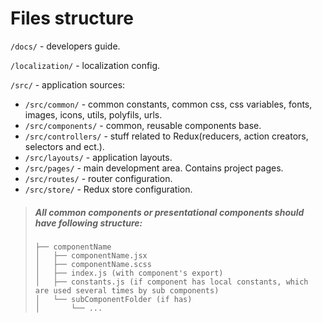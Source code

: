 # Files structure

`/docs/` - developers guide.<br>

`/localization/` - localization config.<br>

`/src/` - application sources:

- `/src/common/` - common constants, common css, css variables, fonts, images, icons, utils, polyfils, urls.
- `/src/components/` - common, reusable components base.
- `/src/controllers/` - stuff related to Redux(reducers, action creators, selectors and ect.).
- `/src/layouts/` - application layouts.
- `/src/pages/` - main development area. Contains project pages.
- `/src/routes/` - router configuration.
- `/src/store/` - Redux store configuration.

> ##### All common components or presentational components should have following structure:
>
> ```
> ├── componentName
> │   ├── componentName.jsx
> │   ├── componentName.scss
> │   ├── index.js (with component's export)
> │   ├── constants.js (if component has local constants, which are used several times by sub components)
> │   └── subComponentFolder (if has)
> │       └── ...
> ```
